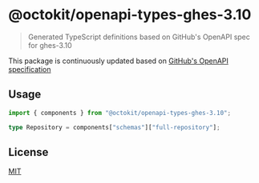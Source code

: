 # @octokit/openapi-types-ghes-3.10

> Generated TypeScript definitions based on GitHub's OpenAPI spec for ghes-3.10

This package is continuously updated based on [GitHub's OpenAPI specification](https://github.com/github/rest-api-description/)

## Usage

```ts
import { components } from "@octokit/openapi-types-ghes-3.10";

type Repository = components["schemas"]["full-repository"];
```

## License

[MIT](LICENSE)
